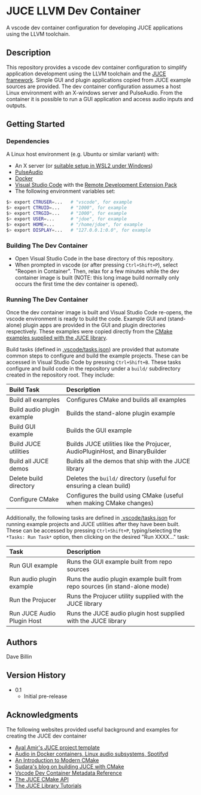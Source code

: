 # JUCE LLVM Dev Container

A vscode dev container configuration for developing JUCE applications using the LLVM toolchain.

## Description

This repository provides a vscode dev container configuration to simplify application development
using the LLVM toolchain and the [JUCE framework](https://juce.com/).  Simple GUI and plugin
applications copied from JUCE example sources are provided.  The dev container configuration assumes
a host Linux environment with an X-windows server and PulseAudio.  From the container it is possible
to run a GUI application and access audio inputs and outputs.

## Getting Started

### Dependencies

A Linux host environment (e.g. Ubuntu or similar variant) with:

* An X server (or [suitable setup in WSL2 under Windows](https://learn.microsoft.com/en-us/windows/wsl/tutorials/gui-apps))
* [PulseAudio](https://www.freedesktop.org/wiki/Software/PulseAudio/)
* [Docker](https://docs.docker.com/desktop/install/linux-install/)
* [Visual Studio Code](https://code.visualstudio.com/) with the
  [Remote Development Extension Pack](https://marketplace.visualstudio.com/items?itemName=ms-vscode-remote.vscode-remote-extensionpack)
* The following environment variables set:
```bash
$> export CTRUSER=...   # "vscode", for example
$> export CTRUID=...    # "1000", for example
$> export CTRGID=...    # "1000", for example
$> export USER=...      # "jdoe", for example
$> export HOME=...      # "/home/jdoe", for example
$> export DISPLAY=...   # "127.0.0.1:0.0", for example
```

### Building The Dev Container

* Open Visual Studio Code in the base directory of this repository.
* When prompted in vscode (or after pressing `Ctrl+Shift+P`), select "Reopen in Container".  Then,
  relax for a few minutes while the dev container image is built (NOTE: this long image build
  normally only occurs the first time the dev container is opened).

### Running The Dev Container

Once the dev container image is built and Visual Studio Code re-opens, the vscode environment is
ready to build the code.  Example GUI and (stand-alone) plugin apps are provided in the GUI and
plugin directories respectively.  These examples were copied directly from the [CMake examples
supplied with the JUCE library](https://github.com/juce-framework/JUCE/tree/master/examples/CMake).

Build tasks (defined in [.vscode/tasks.json](./.vscode/tasks.json)) are provided that automate
common steps to configure and build the example projects.  These can be accessed in Visual Studio
Code by pressing `Ctrl+Shift+B`.  These tasks configure and build code in the repository under a
`build/` subdirectory created in the repository root.  They include:

| Build Task | Description |
|:-----------|:------------|
| Build all examples         | Configures CMake and builds all examples |
| Build audio plugin example | Builds the stand-alone plugin example |
| Build GUI example          | Builds the GUI example |
| Build JUCE utilities       | Builds JUCE utilities like the Projucer, AudioPluginHost, and BinaryBuilder |
| Build all JUCE demos       | Builds all the demos that ship with the JUCE library |
| Delete build directory     | Deletes the `build/` directory (useful for ensuring a clean build) |
| Configure CMake            | Configures the build using CMake (useful when making CMake changes) |

Additionally, the following tasks are defined in [.vscode/tasks.json](./.vscode/tasks.json) for
running example projects and JUCE utilities after they have been built.  These can be accessed by
pressing `Ctrl+Shift+P`, typing/selecting the `*Tasks: Run Task*` option, then clicking on the
desired "Run XXXX..." task:

| Task | Description |
|:-----------|:------------|
| Run GUI example             | Runs the GUI example built from repo sources |
| Run audio plugin example    | Runs the audio plugin example built from repo sources (in stand-alone mode) |
| Run the Projucer            | Runs the Projucer utility supplied with the JUCE library |
| Run JUCE Audio Plugin Host  | Runs the JUCE audio plugin host supplied with the JUCE library |

## Authors

Dave Billin

## Version History

* 0.1
  * Initial pre-release

## Acknowledgments

The following websites provided useful background and examples for creating the JUCE dev container

* [Ayal Amir's JUCE project template](https://github.com/eyalamirmusic/JUCECmakeRepoPrototype)
* [Audio in Docker containers, Linux audio subsystems, Spotifyd](https://joonas.fi/2020/12/audio-in-docker-containers-linux-audio-subsystems-spotifyd/)
* [An Introduction to Modern CMake](https://cliutils.gitlab.io/modern-cmake/)
* [Sudara's blog on building JUCE with CMake](https://melatonin.dev/blog/how-to-use-cmake-with-juce/)
* [Vscode Dev Container Metadata Reference](https://containers.dev/implementors/json_reference/)
* [The JUCE CMake API](https://github.com/juce-framework/JUCE/blob/master/docs/CMake%20API.md)
* [The JUCE Library Tutorials](https://juce.com/learn/tutorials)
